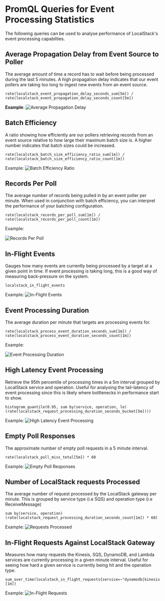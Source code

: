 # PromQL Queries for Event Processing Statistics

The following queries can be used to analyse performance of LocalStack's event processing capabilties.

## Average Propagation Delay from Event Source to Poller

The average amount of time a record has to wait before being processed during the last 5 minutes. A high propagation delay indicates that our event pollers are taking too long to ingest new events from an event source.

```
rate(localstack_event_propagation_delay_seconds_sum[5m]) / rate(localstack_event_propagation_delay_seconds_count[5m])
```

**Example**:
![Average Propagation Delay](images/avg_propagation_delay.png)

## Batch Efficiency

A ratio showing how efficiently are our pollers retrieving records from an event source relative to how large their maximum batch size is. A higher number indicates that batch sizes could be increased.

```
rate(localstack_batch_size_efficiency_ratio_sum[1m]) / rate(localstack_batch_size_efficiency_ratio_count[1m])
```

Example:
![Batch Efficiency Ratio](images/batch_efficiency_ratio.png)

## Records Per Poll

The average number of records being pulled in by an event poller per minute. When used in conjunction with batch efficiency, you can interpret the performance of your batching configuration.

```
rate(localstack_records_per_poll_sum[1m]) / rate(localstack_records_per_poll_count[1m])
```

Example:

![Records Per Poll](images/records_per_poll.png)

## In-Flight Events

Gauges how many events are currently being processed by a target at a given point in time. If event processing is taking long, this is a good way of measuring back-pressure on the system.

```
localstack_in_flight_events
```

Example:
![In-Flight Events](images/in_flight_events.png)

## Event Processing Duration

The average duration per minute that targets are processing events for.

```
rate(localstack_process_event_duration_seconds_sum[1m]) / rate(localstack_process_event_duration_seconds_count[1m])
```

Example:

![Event Processing Duration](images/event_processing_duration.png)

## High Latency Event Processing

Retrieve the 95th percentile of processing times in a 5m interval grouped by LocalStack service and operation. Useful for analysing the tail-latency of event processing since this is likely where bottlenecks in performance start to show.

```
histogram_quantile(0.95, sum by(service, operation, le) (rate(localstack_request_processing_duration_seconds_bucket[5m])))
```

Example:
![High Latency Event Processing](images/high_latency_event_processing.png)

## Empty Poll Responses

The approximate number of empty poll requests in a 5 minute interval.

```
rate(localstack_poll_miss_total[5m]) * 60
```

Example:
![Empty Poll Responses](images/empty_poll_responses.png)

## Number of LocalStack requests Processed

The average number of request processed by the LocalStack gateway per minute. This is grouped by service type (i.e SQS) and operation type (i.e ReceiveMessage)

```
sum by(service, operation) (rate(localstack_request_processing_duration_seconds_count[1m]) * 60)
```

Example:
![Requests Processed](images/requests_processed.png)

## In-Flight Requests Against LocalStack Gateway

Measures how many requests the Kinesis, SQS, DynamoDB, and Lambda services are currently processing in a given minute interval. Useful for seeing how hard a given service is currently being hit and the operation type.

```
sum_over_time(localstack_in_flight_requests{service=~"dynamodb|kinesis|sqs|lambda"}[1m])
```

Example:
![In-Flight Requests](images/in_flight_requests.png)